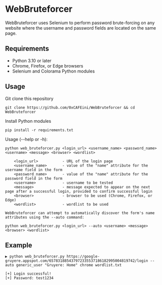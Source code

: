 # WebBruteforcer

WebBruteforcer uses Selenium to perform password brute-forcing on any website where the username and password fields are located on the same page.

## Requirements

* Python 3.10 or later
* Chrome, Firefox, or Edge browsers
* Selenium and Colorama Python modules

## Usage

Git clone this repository

```
git clone https://github.com/0xCAFEini/WebBruteforcer && cd WebBruteforcer
```

Install Python modules

```
pip install -r requirements.txt
```
Usage (--help or -h):

```
python web_bruteforcer.py <login_url> <username_name> <password_name> <username> <message> <browser> <wordlist>

    <login_url>           - URL of the login page
    <username_name>       - value of the "name" attribute for the username field in the form
    <password_name>       - value of the "name" attribute for the password field in the form
    <username>            - username to be tested
    <message>             - message expected to appear on the next page after a successful login, provided to confirm successful login
    <browser>             - browser to be used (Chrome, Firefox, or Edge)
    <wordlist>            - wordlist to be used

WebBruteforcer can attempt to automatically discover the form's name attributes using the --auto command:

python web_bruteforcer.py <login_url> --auto <username> <message> <browser> <wordlist>
```

## Example

```
▶ python web_bruteforcer.py https://google-gruyere.appspot.com/657831885437972335537186182995004819742/login --auto generic_user "Gruyere: Home" chrome wordlist.txt

[+] Login successful!
[+] Password: test1234
```

